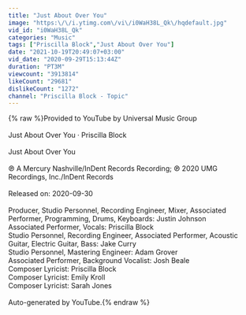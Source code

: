 ```yaml
---
title: "Just About Over You"
image: "https:\/\/i.ytimg.com\/vi\/i0WaH38L_Qk\/hqdefault.jpg"
vid_id: "i0WaH38L_Qk"
categories: "Music"
tags: ["Priscilla Block","Just About Over You"]
date: "2021-10-19T20:49:07+03:00"
vid_date: "2020-09-29T15:13:44Z"
duration: "PT3M"
viewcount: "3913814"
likeCount: "29681"
dislikeCount: "1272"
channel: "Priscilla Block - Topic"
---
```

{% raw %}Provided to YouTube by Universal Music Group<br /><br />Just About Over You · Priscilla Block<br /><br />Just About Over You<br /><br />℗ A Mercury Nashville/InDent Records Recording; ℗ 2020 UMG Recordings, Inc./InDent Records<br /><br />Released on: 2020-09-30<br /><br />Producer, Studio  Personnel, Recording  Engineer, Mixer, Associated  Performer, Programming, Drums, Keyboards: Justin Johnson<br />Associated  Performer, Vocals: Priscilla Block<br />Studio  Personnel, Recording  Engineer, Associated  Performer, Acoustic  Guitar, Electric  Guitar, Bass: Jake Curry<br />Studio  Personnel, Mastering  Engineer: Adam Grover<br />Associated  Performer, Background  Vocalist: Josh Beale<br />Composer  Lyricist: Priscilla Block<br />Composer  Lyricist: Emily Kroll<br />Composer  Lyricist: Sarah Jones<br /><br />Auto-generated by YouTube.{% endraw %}
